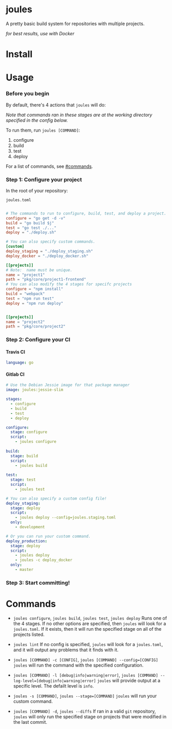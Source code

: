 # joules
A pretty basic build system for repositories with multiple projects.

_for best results, use with Docker_

# Install

# Usage

### Before you begin

By default, there's 4 actions that `joules` will do:

_Note that commands ran in these stages are at the working directory specified in the config below._

To run them, run `joules [COMMAND]`:

1. configure
2. build
3. test
4. deploy

For a list of commands, see [#commands](#commands).

### Step 1:  Configure your project

In the root of your repository:

`joules.toml`

```toml

# The commands to run to configure, build, test, and deploy a project.
configure = "go get -d -v"
build = "go build $j"
test = "go test ./..."
deploy = "./deploy.sh"

# You can also specify custom commands.
[custom]
deploy_staging = "./deploy_staging.sh"
deploy_docker = "./deploy_docker.sh"

[[projects]]
# Note:  name must be unique.
name = "project1"
path = "pkg/core/project1-frontend"
# You can also modify the 4 stages for specifc projects
configure = "npm install"
build = "webpack"
test = "npm run test"
deploy = "npm run deploy"


[[projects]]
name = "project2"
path = "pkg/core/project2"
```

### Step 2:  Configure your CI

#### Travis CI
```yml
language: go
```

#### Gitlab CI

```yml
# Use the Debian Jessie image for that package manager
image: joules:jessie-slim

stages:
  - configure
  - build
  - test
  - deploy

configure:
  stage: configure
  script:
    - joules configure
    
build:
  stage: build
  script:
    - joules build
    
test:
  stage: test
  script:
    - joules test

# You can also specify a custom config file!
deploy_staging:
  stage: deploy
  script:
    - joules deploy --config=joules.staging.toml
  only:
    - development

# Or you can run your custom command.
deploy_production:
  stage: deploy
  script:
    - joules deploy
    - joules -c deploy_docker
  only:
    - master
```

### Step 3: Start committing!

# Commands

* `joules configure`, `joules build`, `joules test`, `joules deploy`
Runs one of the 4 stages.  If no other options are specified, then `joules` will look for a `joules.toml`. If it exists, then it will run the specified stage on all of the projects listed.

* `joules lint`
If no config is specified, `joules` will look for a `joules.toml`, and it will output any problems that it finds with it.

* `joules [COMMAND] -c [CONFIG]`, `joules [COMMAND] --config=[CONFIG]`
`joules` will run the command with the specified configuration.

* `joules [COMMAND] -l [debug|info|warning|error]`, `joules [COMMAND] --log-level=[debug|info|warning|error]`
`joules` will provide output at a specific level.  The defailt level is `info`.

* `joules -s [COMMAND]`, `joules --stage=[COMMAND]`
`joules` will run your custom command.

* `joules [COMMAND] -d`, `joules --diffs`
If ran in a valid `git` repository, `joules` will only run the specified stage on projects that were modified in the last commit. 
